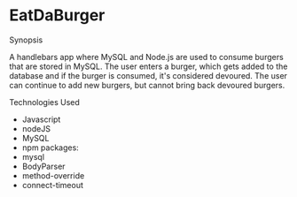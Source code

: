 # EatDaBurger

Synopsis

A handlebars app where MySQL and Node.js are used to consume burgers that are stored in MySQL. The user enters a burger, which gets added to the database and if the burger is consumed, it's considered devoured. The user can continue to add new burgers, but cannot bring back devoured burgers.

Technologies Used

- Javascript
- nodeJS
- MySQL
- npm packages:
 - mysql
 - BodyParser
 - method-override
 - connect-timeout
